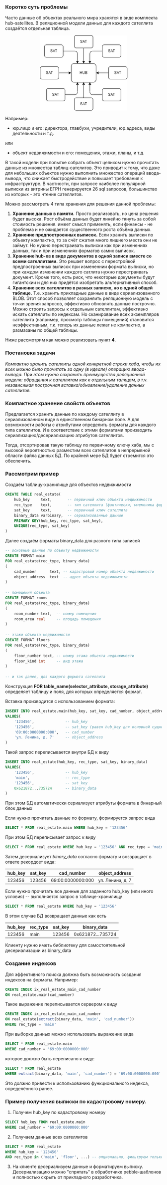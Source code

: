 ### Коротко суть проблемы

Часто данные об объектах реального мира хранятся в виде комплекта hub-satellites. В реляционной модели данных для каждого сателлита создаётся отдельная таблица.

<p align="center"><img src="hub-sat.png" /></p>

Например:

- юр.лицо и его: директора, главбухи, учредители, юр.адреса, виды деятельности и т.д.

или

- объект недвижимости и его: помещения, этажи, планы, и т.д.


В такой модели при попытке собрать объект целиком нужно прочитать данные из множества таблиц-сателитов. Это приводит к тому, что даже для небольших объектов нужно выполнить множество операций ввода-вывода, что снижает быстродействие и повышает требования к инфраструктуре. В частности, при запросе наиболее популярной выписки из витрины ЕГРН генерируется 26 sql запросов, большинство из которых - это чтение сателлитов.

Можно рассмотреть 4 типа хранения для решения данной проблемы:

1. **Хранение данных в памяти.** Просто реализовать, но цена решения будет высока. Рост объёма данных будет линейно тянуть за собой стоимость решения. имеет смысл применять, если финансы - не проблема и не ожидается существенного роста объёма данных.
1. **Хранение предпостроенных выписок.** Если хранить выписки по объекту компактно, то за счёт сжатия много лишнего места они не займут. Но нужно перестраивать выписки как при изменениях данных, так и при изменениях форматов самих выписок.
1. **Хранение hub-ов в виде документов в одной записи вместе со всеми сателлитами.** Это решает вопрос с перестройкой предпостроенных выписок при измененнии формата выписки, но при каждом изменении каждого сатлита нужно перестраивать документ. Кроме того, есть риск, что некоторые документы будут гигантскии и для них придётся изобретать альтернативный способ.
1. **Хранение всех сателлитов в разных записях, но в одной общей таблице.** Т.е. хранить прикладные данные в виде сериализованного BLOB. Этот способ позволяет сохраняить реляционную модель с точки зрения запросов, эффективно обновлять данные построчно. Можно строить запросы к отдельным сателлитам, эффективно искать сателлиты по индексам. Но сканирование всех экземпляров сателлита (например, просмотр таблицы помещений) становится неэффективным, т.к. теперь их данные лежат не компактно, а размазаны по общей таблицы.


Ниже рассмотрим как можно реализовать пункт **4.**


### Постановка задачи

_Компактно хранить сателлиты одной конкретной строки хаба, чтобы их всех можно было прочитать за одну (в идеале) операцию ввода-вывода. При этом нужно сохранить преимущества реляционной модели: обращения к сателлитам как к отдельным талицам, в т.ч. независимая построчная вставка/обновление/удаление данных сателлитов._


### Компактное хранение свойств объектов

Предлагается хранить данные по каждому сателлиту в сериализованном виде в единственном бинарном поле. А для возможности работы с атрибутами определить форматы для каждого типа сателлитов. И в соответствие с этими форматами производить сериализацию/десериализацию атрибутов сателлитов.

Тогда, отсортировав такую таблицу по первичному ключу хаба, мы с высокой вероятностью разместим всех сателлитов в непрерывной области файла данных БД. По крайней мере БД будет стремится это обеспечить.

### Рассмотрим пример

Создаём таблицу-хранилище для объектов недвижимости
~~~ sql
CREATE TABLE real_estate(
    hub_key     text,       -- первичный ключ объекта недвижимости
    rec_type    text,       -- тип сателлита (фактически, мнемоника формата)
    sat_key     text,       -- первичный ключ сателлита
    binary_data varbinary,  -- сериализованные данные
    PRIMARY KEY(hub_key, rec_type, sat_key),
    UNIQUE(rec_type, sat_key)
)
~~~

Далее создаём форматы binary_data для разного типа записей

~~~ sql
-- основные данные по объекту недвижимости
CREATE FORMAT main
FOR real_estate(rec_type, binary_data)
(
    cad_number      text, -- кадастровый номер объекта недвижимости
    object_address  text  -- адрес объекта недвижимости
)

-- помещения объекта
CREATE FORMAT rooms
FOR real_estate(rec_type, binary_data)
(
    room_number text,  -- номер помещения
    room_area real     -- площадь помещения
)

-- этажи объекта недвижимости
CREATE FORMAT floors
FOR real_estate(rec_type, binary_data)
(
    floor_number text, -- номер этажа объекта недвижимости
    floor_kind int     -- вид этажа
)

-- и так далее, для каждого формата сателлита
~~~

Конструкция **FOR table_name(selector_attribute, storage_attribute)** определяет таблицу и поля, для которых определяется формат.

Вставка производится с использованием формата:

~~~ sql
INSERT INTO real_estate.main(hub_key, sat_key, cad_number, object_address)
VALUES(
    '123456',              -- hub_key
    '123456',              -- sat_key (равен hub_key для основной сущности)
    '69:00:0000000:000',   -- cad_number
    'ул. Ленина, д. 7'     -- object_address
)
~~~

Такой запрос переписывается внутри БД к виду

~~~ sql
INSERT INTO real_estate(hub_key, rec_type, sat_key, binary_data)
VALUES(
    '123456',              -- hub_key
    'main',                -- rec_type
    '123456',              -- sat_key
    0x621872...735724      -- binary_data
)
~~~

При этом БД автоматически сериализует атрибуты формата в бинарный блок данных

Если нужно прочитать данные по формату, формируется запрос вида

~~~ sql
SELECT * FROM real_estate.main WHERE hub_key = '123456'
~~~

При этом БД переписывает запрос к виду

~~~ sql
SELECT * FROM real_estate WHERE hub_key = '123456' AND rec_type = 'main'
~~~

Затем десериализует *binary_data* согласно формату и возвращает в ответе рекордсет вида:

|hub_key|sat_key|cad_number|object_address|
|-|-|-|-|
|123456|123456|69:00:0000000:000|ул. Ленина, д. 7|

Если нужно прочитать все данные для заданного hub_key (или иного условия) -- выполняется запрос в таблице-хранилищу

~~~ sql
SELECT * FROM real_estate WHERE hub_key = '123456'
~~~

В этом случае БД возвращает данные как есть

|hub_key|rec_type|sat_key|binary_data|
|-|-|-|-|
|123456|main|123456|0x621872...735724|

Клиенту нужно иметь библиотеку для самостоятельной десериализации из binary_data


### Создание индексов

Для эффективного поиска должна быть возможность создания индексов на форматы. Например:

~~~ sql
CREATE INDEX ix_real_estate_main_cad_number
ON real_estate.main(cad_number)
~~~

Такое выражение переписывается сервером к виду

~~~ sql
CREATE INDEX ix_real_estate_main_cad_number
ON real_estate(extract(binary_data, 'main', 'cad_number'))
WHERE rec_type = 'main'
~~~

При выборке данных можно использовать выражение вида

~~~ sql
SELECT * FROM real_estate.main
WHERE cad_number = '69:00:0000000:000'
~~~

которое должно быть переписано к виду:

~~~ sql
SELECT * FROM real_estate
WHERE extract(binary_data, 'main', 'cad_number') = '69:00:0000000:000'
~~~

Это должно привести к использованию функционального индекса, определённого ранее.

### Пример получения выписки по кадастровому номеру.

1. Получем hub_key по кадастровому номеру
~~~ sql
SELECT hub_key FROM real_estate.main
WHERE cad_number = '69:00:0000000:000'
~~~

2. Получаем данные всех сателлитов
~~~ sql
SELECT * FROM real_estate
WHERE hub_key = '123456'
AND rec_type in ('main', 'floor', ...) -- опционально, фильтруем только необходимые сателлиты 
~~~

3. На клиенте десериализуем данные и форматируем выписку. Десериализацию можно "спрятать" в обработчике pebble-шаблонов и полностью скрыть от прикладного разработчика.
